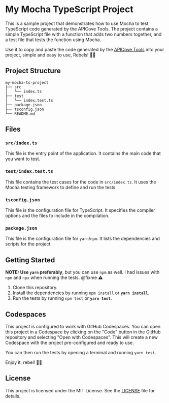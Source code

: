 # My Mocha TypeScript Project

This is a sample project that demonstrates how to use Mocha to test TypeScript code generated by the APICove Tools. The project contains a simple TypeScript file with a function that adds two numbers together, and a test file that tests the function using Mocha.

Use it to copy and paste the code generated by the [APICove Tools](https://tools.apicove.com/) into your project, simple and easy to use, Rebels! ✊🏽

## Project Structure

```
my-mocha-ts-project
├── src
│   └── index.ts
├── test
│   └── index.test.ts
├── package.json
├── tsconfig.json
└── README.md
```

## Files

### `src/index.ts`

This file is the entry point of the application. It contains the main code that you want to test.

### `test/index.test.ts`

This file contains the test cases for the code in `src/index.ts`. It uses the Mocha testing framework to define and run the tests.

### `tsconfig.json`

This file is the configuration file for TypeScript. It specifies the compiler options and the files to include in the compilation.

### `package.json`

This file is the configuration file for `yarn`/`npm`. It lists the dependencies and scripts for the project.

## Getting Started

**NOTE: Use `yarn` preferably**, but you can use `npm` as well. 
I had issues with `npm` and `npx` when running the tests. @fixme ⚠️

1. Clone this repository.
2. Install the dependencies by running `npm install` or **`yarn install`**.
3. Run the tests by running `npm test` or **`yarn test`**.

## Codespaces

This project is configured to work with GitHub Codespaces. You can open this project in a Codespace by clicking on the "Code" button in the GitHub repository and selecting "Open with Codespaces". This will create a new Codespace with the project pre-configured and ready to use. 

You can then run the tests by opening a terminal and running `yarn test`. 

Enjoy it, rebel! ✊🏽

## License

This project is licensed under the MIT License. See the [LICENSE](LICENSE) file for details.